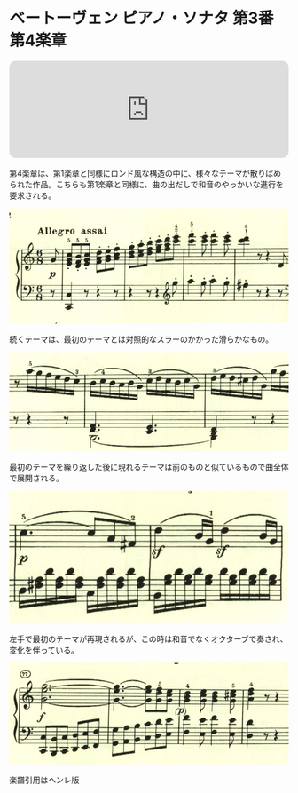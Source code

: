 # ベートーヴェン ピアノ・ソナタ 第3番 第4楽章

<iframe height="175" width="100%" title="Media player" src="https://embed.music.apple.com/us/album/piano-sonata-no-3-in-c-major-op-2-no-3-iv-allegro-assai/1264640017?i=1264640164&amp;itscg=30200&amp;itsct=music_box_player&amp;ls=1&amp;app=music&amp;mttnsubad=1264640164&amp;theme=auto" id="embedPlayer" style="border:0;border-radius:12px;width:100%;height:175px;max-width:660px" sandbox="allow-forms allow-popups allow-same-origin allow-scripts allow-top-navigation-by-user-activation" allow="autoplay *; encrypted-media *; clipboard-write"></iframe>

第4楽章は、第1楽章と同様にロンド風な構造の中に、様々なテーマが散りばめられた作品。こちらも第1楽章と同様に、曲の出だしで和音のやっかいな進行を要求される。

<img src="461.jpg">

続くテーマは、最初のテーマとは対照的なスラーのかかった滑らかなもの。

<img src="458.jpg">

最初のテーマを繰り返した後に現れるテーマは前のものと似ているもので曲全体で展開される。

<img src="459.jpg">

左手で最初のテーマが再現されるが、この時は和音でなくオクターブで奏され、変化を伴っている。

<img src="460.jpg">

楽譜引用はヘンレ版
